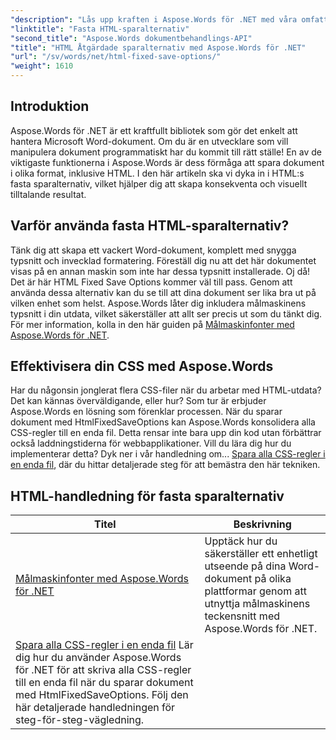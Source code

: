 ```yaml
---
"description": "Lås upp kraften i Aspose.Words för .NET med våra omfattande handledningar om HTML-fixade spara-alternativ. Lär dig effektivisera ditt dokumentarbetsflöde."
"linktitle": "Fasta HTML-sparalternativ"
"second_title": "Aspose.Words dokumentbehandlings-API"
"title": "HTML Åtgärdade sparalternativ med Aspose.Words för .NET"
"url": "/sv/words/net/html-fixed-save-options/"
"weight": 1610
---
```


## Introduktion

Aspose.Words för .NET är ett kraftfullt bibliotek som gör det enkelt att hantera Microsoft Word-dokument. Om du är en utvecklare som vill manipulera dokument programmatiskt har du kommit till rätt ställe! En av de viktigaste funktionerna i Aspose.Words är dess förmåga att spara dokument i olika format, inklusive HTML. I den här artikeln ska vi dyka in i HTML:s fasta sparalternativ, vilket hjälper dig att skapa konsekventa och visuellt tilltalande resultat.

## Varför använda fasta HTML-sparalternativ?

Tänk dig att skapa ett vackert Word-dokument, komplett med snygga typsnitt och invecklad formatering. Föreställ dig nu att det här dokumentet visas på en annan maskin som inte har dessa typsnitt installerade. Oj då! Det är här HTML Fixed Save Options kommer väl till pass. Genom att använda dessa alternativ kan du se till att dina dokument ser lika bra ut på vilken enhet som helst. Aspose.Words låter dig inkludera målmaskinens typsnitt i din utdata, vilket säkerställer att allt ser precis ut som du tänkt dig. För mer information, kolla in den här guiden på [Målmaskinfonter med Aspose.Words för .NET](./target-machine-font/).

## Effektivisera din CSS med Aspose.Words

Har du någonsin jonglerat flera CSS-filer när du arbetar med HTML-utdata? Det kan kännas överväldigande, eller hur? Som tur är erbjuder Aspose.Words en lösning som förenklar processen. När du sparar dokument med HtmlFixedSaveOptions kan Aspose.Words konsolidera alla CSS-regler till en enda fil. Detta rensar inte bara upp din kod utan förbättrar också laddningstiderna för webbapplikationer. Vill du lära dig hur du implementerar detta? Dyk ner i vår handledning om... [Spara alla CSS-regler i en enda fil](./save-all-css-rules-in-single-file/), där du hittar detaljerade steg för att bemästra den här tekniken.

 ## HTML-handledning för fasta sparalternativ
| Titel | Beskrivning |
| --- | --- |
| [Målmaskinfonter med Aspose.Words för .NET](./target-machine-font/) | Upptäck hur du säkerställer ett enhetligt utseende på dina Word-dokument på olika plattformar genom att utnyttja målmaskinens teckensnitt med Aspose.Words för .NET. |
| [Spara alla CSS-regler i en enda fil](./save-all-css-rules-in-single-file/) Lär dig hur du använder Aspose.Words för .NET för att skriva alla CSS-regler till en enda fil när du sparar dokument med HtmlFixedSaveOptions. Följ den här detaljerade handledningen för steg-för-steg-vägledning. |